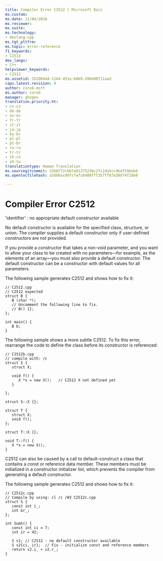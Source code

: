 ```yaml
---
title: Compiler Error C2512 | Microsoft Docs
ms.custom: 
ms.date: 11/04/2016
ms.reviewer: 
ms.suite: 
ms.technology:
- devlang-cpp
ms.tgt_pltfrm: 
ms.topic: error-reference
f1_keywords:
- C2512
dev_langs:
- C++
helpviewer_keywords:
- C2512
ms.assetid: 15206da9-1164-451a-b869-280e00711aad
caps.latest.revision: 9
author: corob-msft
ms.author: corob
manager: ghogen
translation.priority.ht:
- cs-cz
- de-de
- es-es
- fr-fr
- it-it
- ja-jp
- ko-kr
- pl-pl
- pt-br
- ru-ru
- tr-tr
- zh-cn
- zh-tw
translationtype: Human Translation
ms.sourcegitcommit: 3168772cbb7e8127523bc2fc2da5cc9b4f59beb8
ms.openlocfilehash: a3db6acd6fcfafc6488fff357ff87a30d74f2de0

---
```

# Compiler Error C2512
'identifier' : no appropriate default constructor available  
  
 No default constructor is available for the specified class, structure, or union. The compiler supplies a default constructor only if user-defined constructors are not provided.  
  
 If you provide a constructor that takes a non-void parameter, and you want to allow your class to be created with no parameters—for example, as the elements of an array—you must also provide a default constructor. The default constructor can be a constructor with default values for all parameters.  
  
 The following sample generates C2512 and shows how to fix it:  
  
```  
// C2512.cpp  
// C2512 expected  
struct B {  
   B (char *);  
   // Uncomment the following line to fix.  
   // B() {};  
};  
  
int main() {  
   B b;   
}  
```  
  
 The following sample shows a more subtle C2512. To fix this error, rearrange the code to define the class before its constructor is referenced:  
  
```  
// C2512b.cpp  
// compile with: /c  
struct S {  
   struct X;  
  
   void f() {  
      X *x = new X();   // C2512 X not defined yet  
   }  
  
};  
  
struct S::X {};  
  
struct T {  
   struct X;  
   void f();  
};  
  
struct T::X {};  
  
void T::f() {  
   X *x = new X();  
}  
```  
  
 C2512 can also be caused by a call to default-construct a class that contains a const or reference data member. These members must be initialized in a constructor initializer list, which prevents the compiler from generating a default constructor.  
  
 The following sample generates C2512 and shows how to fix it:  
  
```  
// C2512c.cpp  
// Compile by using: cl /c /W3 C2512c.cpp  
struct S {  
   const int i_;  
   int &r_;   
};   
  
int SumS() {  
   const int ci = 7;  
   int ir = 42;  
  
   S s1; // C2512 - no default constructor available  
   S s2{ci, ir};  // Fix - initialize const and reference members   
   return s2.i_ + s2.r_;  
}  
```


<!--HONumber=Jan17_HO2-->


